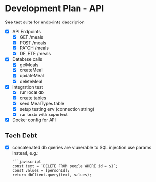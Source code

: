 # Development Plan - API
See test suite for endpoints description

* [x] API Endpoints
    * [x] GET /meals
    * [x] POST /meals
    * [x] PATCH /meals
    * [x] DELETE /meals

* [x] Database calls
    * [x] getMeals
    * [x] createMeal
    * [x] updateMeal
    * [x] deleteMeal

* [x] integration test
    * [x] run local db
    * [x] create tables
    * [x] seed MealTypes table
    * [x] setup testing env (connection string)
    * [x] run tests with supertest

* [x] Docker config for API

## Tech Debt
* [x] concatenated db queries are vlunerable to SQL injection
      use params instead, e.g.:

      ```javascript
      const text = `DELETE FROM people WHERE id = $1`;
      const values = [personId];
      return dbClient.query(text, values);
